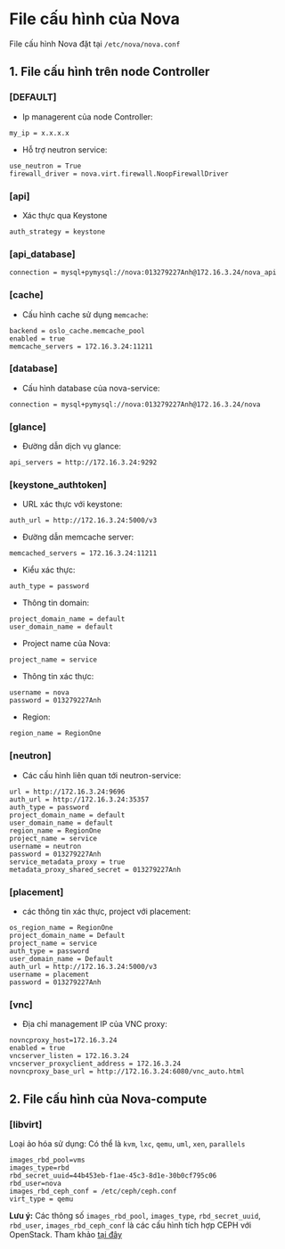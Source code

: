 # File cấu hình của Nova

File cấu hình Nova đặt tại `/etc/nova/nova.conf`

## 1. File cấu hình trên node Controller

### [DEFAULT]

- Ip managerent của node Controller:

```
my_ip = x.x.x.x
```

- Hỗ trợ neutron service:

```
use_neutron = True
firewall_driver = nova.virt.firewall.NoopFirewallDriver
```

### [api]

- Xác thực qua Keystone

```
auth_strategy = keystone
```

### [api_database]

```
connection = mysql+pymysql://nova:013279227Anh@172.16.3.24/nova_api
```

### [cache]

- Cấu hình cache sử dụng `memcache`:

```
backend = oslo_cache.memcache_pool
enabled = true
memcache_servers = 172.16.3.24:11211
```

### [database]

- Cấu hình database của nova-service:

```
connection = mysql+pymysql://nova:013279227Anh@172.16.3.24/nova
```

### [glance]

- Đường dẫn dịch vụ glance:

```
api_servers = http://172.16.3.24:9292
```

### [keystone_authtoken]

- URL xác thực với keystone:

```
auth_url = http://172.16.3.24:5000/v3
```

- Đường dẫn memcache server:

```
memcached_servers = 172.16.3.24:11211
```

- Kiểu xác thực:

```
auth_type = password
```

- Thông tin domain:

```
project_domain_name = default
user_domain_name = default
```

- Project name của Nova:

```
project_name = service
```

- Thông tin xác thực:

```
username = nova
password = 013279227Anh
```

- Region:

```
region_name = RegionOne
```

### [neutron]

- Các cấu hình liên quan tới neutron-service:

```
url = http://172.16.3.24:9696
auth_url = http://172.16.3.24:35357
auth_type = password
project_domain_name = default
user_domain_name = default
region_name = RegionOne
project_name = service
username = neutron
password = 013279227Anh
service_metadata_proxy = true
metadata_proxy_shared_secret = 013279227Anh
```

### [placement]

- các thông tin xác thực, project với placement:

```
os_region_name = RegionOne
project_domain_name = Default
project_name = service
auth_type = password
user_domain_name = Default
auth_url = http://172.16.3.24:5000/v3
username = placement
password = 013279227Anh
```

### [vnc]

- Địa chỉ management IP của VNC proxy:

```
novncproxy_host=172.16.3.24
enabled = true
vncserver_listen = 172.16.3.24
vncserver_proxyclient_address = 172.16.3.24
novncproxy_base_url = http://172.16.3.24:6080/vnc_auto.html
```

## 2. File cấu hình của Nova-compute

### [libvirt]

Loại ảo hóa sử dụng: Có thể là `kvm`, `lxc`, `qemu`, `uml`, `xen`, `parallels`

```
images_rbd_pool=vms
images_type=rbd
rbd_secret_uuid=44b453eb-f1ae-45c3-8d1e-30b0cf795c06
rbd_user=nova
images_rbd_ceph_conf = /etc/ceph/ceph.conf
virt_type = qemu
```

**Lưu ý:** Các thông số `images_rbd_pool`, `images_type`, `rbd_secret_uuid`, `rbd_user`, `images_rbd_ceph_conf` là các cấu hình tích hợp CEPH với OpenStack. Tham khảo [tại đây](https://github.com/quanganh1996111/ceph/blob/main/ceph/thuc-hanh/docs/5-install-ceph-openstack.md)